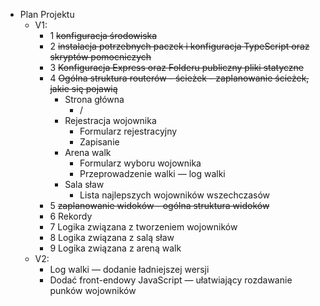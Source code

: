 



- Plan Projektu
  - V1: 
    - 1 ~~konfiguracja środowiska~~
    - 2 ~~instalacja potrzebnych paczek i konfiguracja TypeScript oraz skryptów pomocniczych~~
    - 3 ~~Konfiguracja Express oraz Folderu publiczny pliki statyczne~~
    - 4 ~~Ogólna struktura routerów - ścieżek - zaplanowanie ścieżek, jakie się pojawią~~
      - Strona główna
        - /
      - Rejestracja wojownika
        - Formularz rejestracyjny
        - Zapisanie
      - Arena walk
        - Formularz wyboru wojownika
        - Przeprowadzenie walki — log walki
      - Sala sław
        - Lista najlepszych wojowników wszechczasów
    - 5 ~~zaplanowanie widoków - ogólna struktura widoków~~
    - 6 Rekordy 
    - 7 Logika związana z tworzeniem wojowników
    - 8 Logika związana z salą sław
    - 9 Logika związana z areną walk
  - V2:
    - Log walki — dodanie ładniejszej wersji 
    - Dodać front-endowy JavaScript — ułatwiający rozdawanie punków wojowników